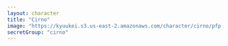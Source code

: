 ```yaml
---
layout: character
title: "Cirno"
image: "https://kyuukei.s3.us-east-2.amazonaws.com/character/cirno/pfp.png"
secretGroup: "cirno"
---
```

